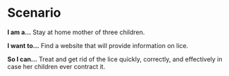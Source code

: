 # Scenario

**I am a…** Stay at home mother of three children.

**I want to…** Find a website that will provide information on lice. 

**So I can…** Treat and get rid of the lice quickly, correctly, and effectively in case her children ever contract it. 